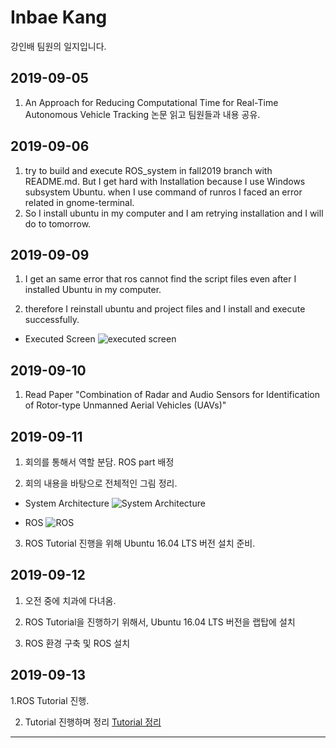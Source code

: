 Inbae Kang
=============
강인배 팀원의 일지입니다.

## 2019-09-05

1. An Approach for Reducing Computational Time for Real-Time Autonomous Vehicle Tracking 논문 읽고 팀원들과 내용 공유.

## 2019-09-06

1. try to build and execute ROS_system in fall2019 branch with README.md. But I get hard with Installation because I use Windows subsystem Ubuntu. when I use command of runros I faced an error related in gnome-terminal.
2. So I install ubuntu in my computer and I am retrying installation and I will do to tomorrow.

## 2019-09-09

1. I get an same error that ros cannot find the script files even after I installed Ubuntu in my computer.

2. therefore I reinstall ubuntu and project files and I install and execute successfully.

- Executed Screen
![executed screen](https://i.imgur.com/cuur6FX.png)

## 2019-09-10

1. Read Paper "Combination of Radar and Audio Sensors for Identification of Rotor-type Unmanned Aerial Vehicles (UAVs)"

## 2019-09-11

1. 회의를 통해서 역할 분담. ROS part 배정

2. 회의 내용을 바탕으로 전체적인 그림 정리.

- System Architecture
![System Architecture](https://i.imgur.com/J9cstXA.png)

- ROS
![ROS](https://i.imgur.com/eVVKMlF.png)

3. ROS Tutorial 진행을 위해 Ubuntu 16.04 LTS 버전 설치 준비.

## 2019-09-12

1. 오전 중에 치과에 다녀옴.

2. ROS Tutorial을 진행하기 위해서, Ubuntu 16.04 LTS 버전을 랩탑에 설치

3. ROS 환경 구축 및 ROS 설치

## 2019-09-13

1.ROS Tutorial 진행.

2. Tutorial 진행하며 정리
[Tutorial 정리](https://github.com/cleverdevk/ROS_Tutorial)

* * *
